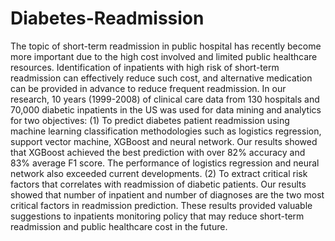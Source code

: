 # Diabetes-Readmission

The topic of short-term readmission in public hospital has recently become more important due to the high cost involved and limited public healthcare resources.  Identification of inpatients with high risk of short-term readmission can effectively reduce such cost, and alternative medication can be provided in advance to reduce frequent readmission.  In our research, 10 years (1999-2008) of clinical care data from 130 hospitals and 70,000 diabetic inpatients in the US was used for data mining and analytics for two objectives: (1) To predict diabetes patient readmission using machine learning classification methodologies such as logistics regression, support vector machine, XGBoost and neural network.  Our results showed that XGBoost achieved the best prediction with over 82% accuracy and 83% average F1 score. The performance of logistics regression and neural network also exceeded current developments. (2) To extract critical risk factors that correlates with readmission of diabetic patients.  Our results showed that number of inpatient and number of diagnoses are the two most critical factors in readmission prediction. These results provided valuable suggestions to inpatients monitoring policy that may reduce short-term readmission and public healthcare cost in the future.
